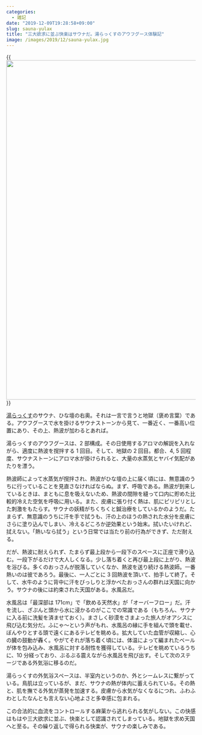 ```yaml
---
categories:
  - 雑記
date: "2019-12-09T19:28:58+09:00"
slug: sauna-yulax
title: "三大欲求に並ぶ快楽はサウナだ。湯らっくすのアウフグース体験記"
image: /images/2019/12/sauna-yulax.jpg
---
```


{{<img alt="" src="/images/2019/12/sauna-yulax.jpg" width="1200" height="900">}}

[湯らっくす](https://www.yulax.info/)のサウナ、ひな壇の右奥。それは一言で言うと地獄（褒め言葉）である。アウフグースで水を掛けるサウナストーンから見て、一番近く、一番高い位置にあり、その上、熱波が加わるとあれば。

湯らっくすのアウフグースは、2 部構成。その日使用するアロマの解説を入れながら、適度に熱波を撹拌する 1 回目。そして、地獄の 2 回目。都合、4, 5 回程度、サウナストーンにアロマ水が掛けられると、大量の水蒸気とヤバイ気配があたりを漂う。

熱波師によって水蒸気が撹拌され、熱波がひな壇の上に届く頃には、無意識のうちに行っていることを見直さなければならぬ。まず、呼吸である。熱波が到来しているときは、まともに息を吸えないため、熱波の間隙を縫って口内に貯めた比較的冷えた空気を呼吸に用いる。また、皮膚に張り付く熱は、肌にピリピリとした刺激をもたらす。サウナの妖精がちくちくと鍼治療をしているかのようだ。たまらず、無意識のうちに汗を手で拭うも、汗の上のほうの熱された水分を皮膚にさらに塗り込んでしまい、冷えるどころか逆効果という始末。拭いたいけれど、拭えない。「熱いなら拭う」という日常では当たり前の行為ができず、ただ耐える。

だが、熱波に耐えられず、たまらず最上段から一段下のスペースに正座で滑り込む。一段下がるだけで大人しくなる。少し落ち着くと再び最上段に上がり、熱波を浴びる。多くのおっさんが脱落していくなか、熱波を送り続ける熱波師。一番熱いのは彼であろう。最後に、一人ごとに 3 回熱波を頂いて、拍手して終了。そして、水牛のように背中に汗をびっしりと浮かべたおっさんの群れは天国に向かう。サウナの後には約束された天国がある。水風呂だ。

水風呂は「最深部は 171cm」で「飲める天然水」が「オーバーフロー」だ。汗を流し、ざぷんと頭から水に浸かるのがここでの常識である（もちろん、サウナに入る前に洗髪を済ませておく）。まさしく砂漠をさまよった旅人がオアシスに飛び込む気分だ。ふにゃ〜という声がもれ、水風呂の縁に手を組んで頭を載せ、ぼんやりとする頭で遠くにあるテレビを眺める。拡大していた血管が収縮し、心の臓の鼓動が轟く。やがてそれが落ち着く頃には、体温によって編まれたベールが体を包み込み、水風呂に対する耐性を獲得している。テレビを眺めているうちに、10 分経っており、ぶるぶる震えながら水風呂を飛び出す。そして次のステージである外気浴に移るのだ。

湯らっくすの外気浴スペースは、半室内というのか、外とシームレスに繋がっている。鳥肌は立っているが、まだ、サウナの熱が体内に蓄えられている。その熱と、肌を撫でる外気が蒸発を加速する。皮膚から水気がなくなるにつれ、ふわふわとしたなんとも言えない心地よさと多幸感に包まれる。

この合法的に血流をコントロールする麻薬から逃れられる気がしない。この快感はもはや三大欲求に並ぶ、快楽として認識されてしまっている。地獄を求め天国へと至る。その繰り返しで得られる快楽が、サウナの楽しみである。
